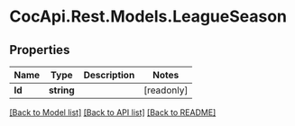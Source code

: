 # CocApi.Rest.Models.LeagueSeason

## Properties

Name | Type | Description | Notes
------------ | ------------- | ------------- | -------------
**Id** | **string** |  | [readonly] 

[[Back to Model list]](../../README.md#documentation-for-models) [[Back to API list]](../../README.md#documentation-for-api-endpoints) [[Back to README]](../../README.md)

